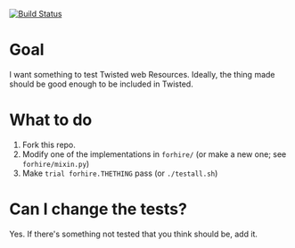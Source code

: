 [![Build Status](https://secure.travis-ci.org/iffy/agentforhire.png)](http://travis-ci.org/iffy/agentforhire)

Goal
====

I want something to test Twisted web Resources.  Ideally, the thing made should
be good enough to be included in Twisted.


What to do
==========

1. Fork this repo.
2. Modify one of the implementations in `forhire/` (or make a new one; see 
   `forhire/mixin.py`)
3. Make `trial forhire.THETHING` pass (or `./testall.sh`)


Can I change the tests?
=======================

Yes.  If there's something not tested that you think should be, add it.
